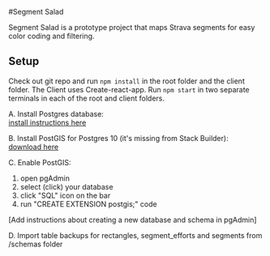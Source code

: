 #Segment Salad

Segment Salad is a prototype project that maps Strava segments for easy color coding and filtering.

## Setup

Check out git repo and run `npm install` in the root folder and the client folder.
The Client uses Create-react-app. Run `npm start` in two separate terminals in each of the
root and client folders.

A. Install Postgres database:  
[install instructions here](http://duspviz.mit.edu/tutorials/intro-postgis.php)  

B. Install PostGIS for Postgres 10 (it's missing from Stack Builder):  
[download here](http://download.osgeo.org/postgis/windows/pg10/)

C. Enable PostGIS:
1. open pgAdmin
2. select (click) your database
3. click "SQL" icon on the bar
4. run "CREATE EXTENSION postgis;" code

[Add instructions about creating a new database and schema in pgAdmin]

D. Import table backups for rectangles, segment_efforts and segments from /schemas folder